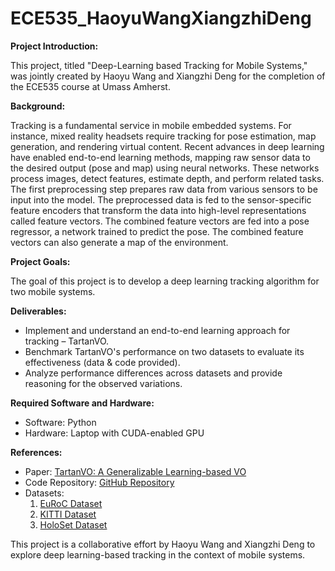 # ECE535_HaoyuWangXiangzhiDeng
**Project Introduction:**

This project, titled "Deep-Learning based Tracking for Mobile Systems," was jointly created by Haoyu Wang and Xiangzhi Deng for the completion of the ECE535 course at Umass Amherst.

**Background:**

Tracking is a fundamental service in mobile embedded systems. For instance, mixed reality headsets require tracking for pose estimation, map generation, and rendering virtual content. Recent advances in deep learning have enabled end-to-end learning methods, mapping raw sensor data to the desired output (pose and map) using neural networks. These networks process images, detect features, estimate depth, and perform related tasks. The first preprocessing step prepares raw data from various sensors to be input into the model. The preprocessed data is fed to the sensor-specific feature encoders that transform the data into high-level representations called feature vectors. The combined feature vectors are fed into a pose regressor, a network trained to predict the pose. The combined feature vectors can also generate a map of the environment.

**Project Goals:**

The goal of this project is to develop a deep learning tracking algorithm for two mobile systems.

**Deliverables:**

- Implement and understand an end-to-end learning approach for tracking – TartanVO.
- Benchmark TartanVO's performance on two datasets to evaluate its effectiveness (data & code provided).
- Analyze performance differences across datasets and provide reasoning for the observed variations.

**Required Software and Hardware:**

- Software: Python
- Hardware: Laptop with CUDA-enabled GPU

**References:**

- Paper: [TartanVO: A Generalizable Learning-based VO](https://arxiv.org/pdf/2011.00359.pdf)
- Code Repository: [GitHub Repository](https://github.com/castacks/tartanvo)
- Datasets:
  1. [EuRoC Dataset](https://projects.asl.ethz.ch/datasets/doku.php?id=kmavvisualinertialdatasets)
  2. [KITTI Dataset](https://www.cvlibs.net/datasets/kitti/eval_odometry.php)
  3. [HoloSet Dataset](https://tinyurl.com/holoset-dataset)

This project is a collaborative effort by Haoyu Wang and Xiangzhi Deng to explore deep learning-based tracking in the context of mobile systems.
